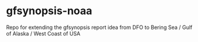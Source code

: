 # gfsynopsis-noaa
Repo for extending the gfsynopsis report idea from DFO to Bering Sea / Gulf of Alaska / West Coast of USA

